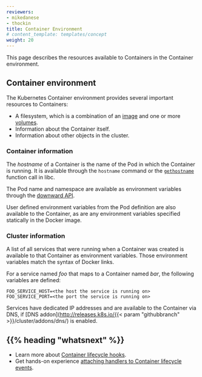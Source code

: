 ```yaml
---
reviewers:
- mikedanese
- thockin
title: Container Environment
# content_template: templates/concept
weight: 20
---
```


<!-- overview -->

This page describes the resources available to Containers in the Container environment. 




<!-- body -->

## Container environment

The Kubernetes Container environment provides several important resources to Containers:

* A filesystem, which is a combination of an [image](/docs/concepts/containers/images/) and one or more [volumes](/docs/concepts/storage/volumes/).
* Information about the Container itself.
* Information about other objects in the cluster.

### Container information

The *hostname* of a Container is the name of the Pod in which the Container is running.
It is available through the `hostname` command or the
[`gethostname`](http://man7.org/linux/man-pages/man2/gethostname.2.html)
function call in libc.

The Pod name and namespace are available as environment variables through the
[downward API](/docs/tasks/inject-data-application/downward-api-volume-expose-pod-information/).

User defined environment variables from the Pod definition are also available to the Container,
as are any environment variables specified statically in the Docker image.

### Cluster information

A list of all services that were running when a Container was created is available to that Container as environment variables.
Those environment variables match the syntax of Docker links.

For a service named *foo* that maps to a Container named *bar*,
the following variables are defined:

```shell
FOO_SERVICE_HOST=<the host the service is running on>
FOO_SERVICE_PORT=<the port the service is running on>
```

Services have dedicated IP addresses and are available to the Container via DNS,
if [DNS addon](http://releases.k8s.io/{{< param "githubbranch" >}}/cluster/addons/dns/) is enabled. 



## {{% heading "whatsnext" %}}


* Learn more about [Container lifecycle hooks](/docs/concepts/containers/container-lifecycle-hooks/).
* Get hands-on experience
  [attaching handlers to Container lifecycle events](/docs/tasks/configure-pod-container/attach-handler-lifecycle-event/).


